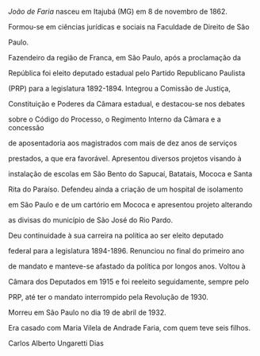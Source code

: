 

*João de Faria* nasceu em Itajubá (MG) em 8 de novembro de 1862.



Formou-se em ciências jurídicas e sociais na Faculdade de Direito de São

Paulo.



Fazendeiro da região de Franca, em São Paulo, após a proclamação da

República foi eleito deputado estadual pelo Partido Republicano Paulista

(PRP) para a legislatura 1892-1894. Integrou a Comissão de Justiça,

Constituição e Poderes da Câmara estadual, e destacou-se nos debates

sobre o Código do Processo, o Regimento Interno da Câmara e a concessão

de aposentadoria aos magistrados com mais de dez anos de serviços

prestados, a que era favorável. Apresentou diversos projetos visando à

instalação de escolas em São Bento do Sapucaí, Batatais, Mococa e Santa

Rita do Paraíso. Defendeu ainda a criação de um hospital de isolamento

em São Paulo e de um cartório em Mococa e apresentou projeto alterando

as divisas do município de São José do Rio Pardo.



Deu continuidade à sua carreira na política ao ser eleito deputado

federal para a legislatura 1894-1896. Renunciou no final do primeiro ano

de mandato e manteve-se afastado da política por longos anos. Voltou à

Câmara dos Deputados em 1915 e foi reeleito seguidamente, sempre pelo

PRP, até ter o mandato interrompido pela Revolução de 1930.



Morreu em São Paulo no dia 19 de abril de 1932.



Era casado com Maria Vilela de Andrade Faria, com quem teve seis filhos.



Carlos Alberto Ungaretti Dias



